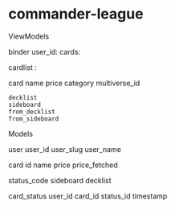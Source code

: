 # commander-league

ViewModels

binder
    user_id:    <int>
    cards:      <cardlist>

cardlist
    <string>: <card>

card
    name
    price
    category
    multiverse_id

    decklist
    sideboard
    from_decklist
    from_sideboard

Models

user
    user_id
    user_slug
    user_name

card
    id
    name
    price
    price_fetched

status_code
    sideboard
    decklist

card_status
    user_id
    card_id
    status_id
    timestamp
